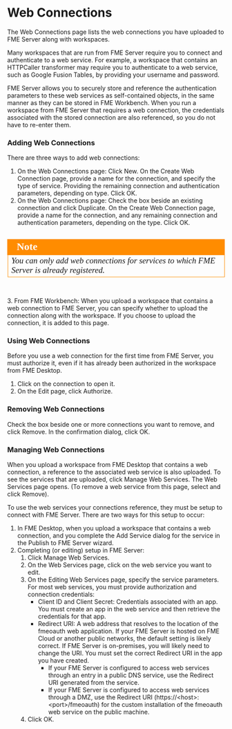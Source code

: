 # Web Connections #

The Web Connections page lists the web connections you have uploaded to FME Server along with workspaces.

Many workspaces that are run from FME Server require you to connect and authenticate to a web service. For example, a workspace that contains an HTTPCaller transformer may require you to authenticate to a web service, such as Google Fusion Tables, by providing your username and password.

FME Server allows you to securely store and reference the authentication parameters to these web services as self-contained objects, in the same manner as they can be stored in FME Workbench. When you run a workspace from FME Server that requires a web connection, the credentials associated with the stored connection are also referenced, so you do not have to re-enter them.

### Adding Web Connections ###

There are three ways to add web connections:

1. On the Web Connections page: Click New. On the Create Web Connection page, provide a name for the connection, and specify the type of service. Providing the remaining connection and authentication parameters, depending on type. Click OK.
2. On the Web Connections page: Check the box beside an existing connection and click Duplicate. On the Create Web Connection page, provide a name for the connection, and any remaining connection and authentication parameters, depending on the type. Click OK.

##

<!--Tip Section--> 

<table style="border-spacing: 0px">
<tr>
<td style="vertical-align:middle;background-color:darkorange;border: 2px solid darkorange">
<i class="fa fa-info-circle fa-lg fa-pull-left fa-fw" style="color:white;padding-right: 12px;vertical-align:text-top"></i>
<span style="color:white;font-size:x-large;font-weight: bold;font-family:serif">Note</span>
</td>
</tr>

<tr>
<td style="border: 1px solid darkorange">
<span style="font-family:serif; font-style:italic; font-size:larger">
You can only add web connections for services to which FME Server is already registered.
</span>
</td>
</tr>
</table>

##

<br> 
3. From FME Workbench: When you upload a workspace that contains a web connection to FME Server, you can specify whether to upload the connection along with the workspace. If you choose to upload the connection, it is added to this page.

### Using Web Connections ###

Before you use a web connection for the first time from FME Server, you must authorize it, even if it has already been authorized in the workspace from FME Desktop.

1. Click on the connection to open it.
2. On the Edit page, click Authorize.

### Removing Web Connections ###

Check the box beside one or more connections you want to remove, and click Remove. In the confirmation dialog, click OK.

### Managing Web Connections ###

When you upload a workspace from FME Desktop that contains a web connection, a reference to the associated web service is also uploaded. To see the services that are uploaded, click Manage Web Services. The Web Services page opens. (To remove a web service from this page, select and click Remove).

To use the web services your connections reference, they must be setup to connect with FME Server. There are two ways for this setup to occur:

1. In FME Desktop, when you upload a workspace that contains a web connection, and you complete the Add Service dialog for the service in the Publish to FME Server wizard.
2. Completing (or editing) setup in FME Server:
	1. Click Manage Web Services.
 	2. On the Web Services page, click on the web service you want to edit.
	3. On the Editing Web Services page, specify the service parameters. For most web services, you must provide authorization and connection credentials:
		- Client ID and Client Secret: Credentials associated with an app. You must create an app in the web service and then retrieve the credentials for that app.
		- Redirect URI: A web address that resolves to the location of the fmeoauth web application. If your FME Server is hosted on FME Cloud or another public networks, the default setting is likely correct. If FME Server is on-premises, you will likely need to change the URI. You must set the correct Redirect URI in the app you have created.
			* If your FME Server is configured to access web services through an entry in a public DNS service, use the Redirect URI generated from the service.
			* If your FME Server is configured to access web services through a DMZ, use the Redirect URI (https://<host\>:<port\>/fmeoauth) for the custom installation of the fmeoauth web service on the public machine.
	4. Click OK.